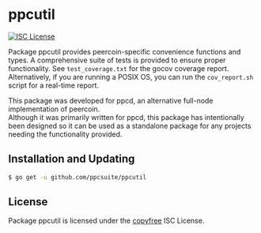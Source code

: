ppcutil
=======

[![ISC License](http://img.shields.io/badge/license-ISC-blue.svg)](http://copyfree.org)

Package ppcutil provides peercoin-specific convenience functions and types.
A comprehensive suite of tests is provided to ensure proper functionality.  See
`test_coverage.txt` for the gocov coverage report.  Alternatively, if you are
running a POSIX OS, you can run the `cov_report.sh` script for a real-time
report.

This package was developed for ppcd, an alternative full-node implementation of
peercoin.  
Although it was primarily written for ppcd, this package has intentionally been designed so it
can be used as a standalone package for any projects needing the functionality
provided.

## Installation and Updating

```bash
$ go get -u github.com/ppcsuite/ppcutil
```


## License

Package ppcutil is licensed under the [copyfree](http://copyfree.org) ISC
License.
